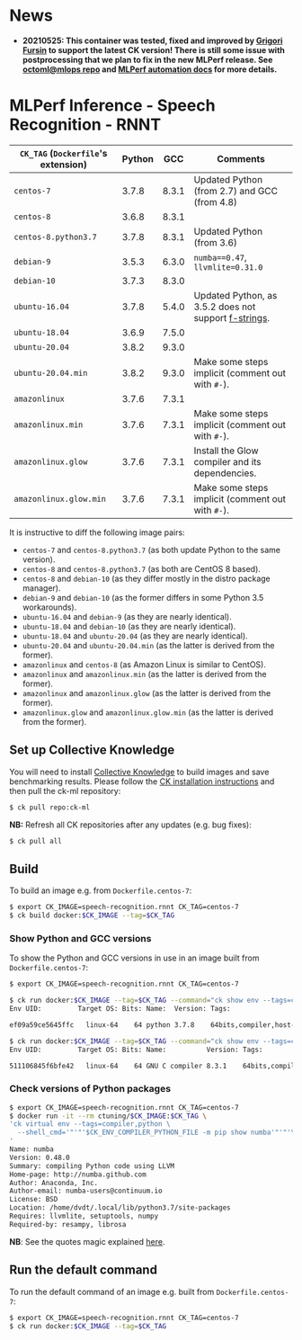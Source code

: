 # News 
* **20210525: This container was tested, fixed and improved by [Grigori Fursin](https://cKnowledge.io/@gfursin) to support the latest CK version! 
  There is still some issue with postprocessing that we plan to fix in the new MLPerf release.
  See [octoml@mlops repo](https://github.com/octoml/mlops) and [MLPerf automation docs](https://github.com/ctuning/ck/blob/master/docs/mlperf-automation/README.md) for more details.**


# MLPerf Inference - Speech Recognition - RNNT

| `CK_TAG` (`Dockerfile`'s extension)  | Python | GCC   | Comments |
|-|-|-|-|
| `centos-7` | 3.7.8 | 8.3.1 | Updated Python (from 2.7) and GCC (from 4.8) |
| `centos-8` | 3.6.8 | 8.3.1 ||
| `centos-8.python3.7` | 3.7.8 | 8.3.1 | Updated Python (from 3.6) |
| `debian-9`  | 3.5.3 | 6.3.0 | `numba==0.47`, `llvmlite=0.31.0` |
| `debian-10` | 3.7.3 | 8.3.0 ||
| `ubuntu-16.04` | 3.7.8 | 5.4.0 | Updated Python, as 3.5.2 does not support [f-strings](https://www.python.org/dev/peps/pep-0498/). |
| `ubuntu-18.04` | 3.6.9 | 7.5.0 ||
| `ubuntu-20.04` | 3.8.2 | 9.3.0 ||
| `ubuntu-20.04.min` | 3.8.2 | 9.3.0 | Make some steps implicit (comment out with `#-`). |
| `amazonlinux`     | 3.7.6 | 7.3.1 ||
| `amazonlinux.min` | 3.7.6 | 7.3.1 | Make some steps implicit (comment out with `#-`). |
| `amazonlinux.glow` | 3.7.6 | 7.3.1 | Install the Glow compiler and its dependencies. |
| `amazonlinux.glow.min` | 3.7.6 | 7.3.1 | Make some steps implicit (comment out with `#-`). |

It is instructive to diff the following image pairs:
- `centos-7` and `centos-8.python3.7` (as both update Python to the same version).
- `centos-8` and `centos-8.python3.7` (as both are CentOS 8 based).
- `centos-8` and `debian-10` (as they differ mostly in the distro package manager).
- `debian-9` and `debian-10` (as the former differs in some Python 3.5 workarounds).
- `ubuntu-16.04` and `debian-9` (as they are nearly identical).
- `ubuntu-18.04` and `debian-10` (as they are nearly identical).
- `ubuntu-18.04` and `ubuntu-20.04` (as they are nearly identical).
- `ubuntu-20.04` and `ubuntu-20.04.min` (as the latter is derived from the former).
- `amazonlinux` and `centos-8` (as Amazon Linux is similar to CentOS).
- `amazonlinux` and `amazonlinux.min` (as the latter is derived from the former).
- `amazonlinux` and `amazonlinux.glow` (as the latter is derived from the former).
- `amazonlinux.glow` and `amazonlinux.glow.min` (as the latter is derived from the former).

<a name="setup_ck"></a>
## Set up Collective Knowledge

You will need to install [Collective Knowledge](http://cknowledge.org) to build images and save benchmarking results.
Please follow the [CK installation instructions](https://github.com/ctuning/ck#installation) and then pull the ck-ml repository:

```bash
$ ck pull repo:ck-ml
```

**NB:** Refresh all CK repositories after any updates (e.g. bug fixes):
```bash
$ ck pull all
```


## Build

To build an image e.g. from `Dockerfile.centos-7`:
```bash
$ export CK_IMAGE=speech-recognition.rnnt CK_TAG=centos-7
$ ck build docker:$CK_IMAGE --tag=$CK_TAG
```

### Show Python and GCC versions

To show the Python and GCC versions in use in an image built from `Dockerfile.centos-7`:
```bash
$ export CK_IMAGE=speech-recognition.rnnt CK_TAG=centos-7

$ ck run docker:$CK_IMAGE --tag=$CK_TAG --command="ck show env --tags=compiler,python"
Env UID:         Target OS: Bits: Name:  Version: Tags:

ef09a59ce5645ffc   linux-64    64 python 3.7.8    64bits,compiler,host-os-linux-64,lang-python,python,target-os-linux-64,v3,v3.7,v3.7.8

$ ck run docker:$CK_IMAGE --tag=$CK_TAG --command="ck show env --tags=compiler,gcc"
Env UID:         Target OS: Bits: Name:          Version: Tags:

511106845f6bfe42   linux-64    64 GNU C compiler 8.3.1    64bits,compiler,gcc,host-os-linux-64,lang-c,lang-cpp,target-os-linux-64,v8,v8.3,v8.3.1
```

### Check versions of Python packages

```bash
$ export CK_IMAGE=speech-recognition.rnnt CK_TAG=centos-7
$ docker run -it --rm ctuning/$CK_IMAGE:$CK_TAG \
'ck virtual env --tags=compiler,python \
  --shell_cmd='"'"'$CK_ENV_COMPILER_PYTHON_FILE -m pip show numba'"'"'\
'
Name: numba
Version: 0.48.0
Summary: compiling Python code using LLVM
Home-page: http://numba.github.com
Author: Anaconda, Inc.
Author-email: numba-users@continuum.io
License: BSD
Location: /home/dvdt/.local/lib/python3.7/site-packages
Requires: llvmlite, setuptools, numpy
Required-by: resampy, librosa
```
**NB**: See the quotes magic explained [here](https://stackoverflow.com/questions/1250079/how-to-escape-single-quotes-within-single-quoted-strings).

## Run the default command

To run the default command of an image e.g. built from `Dockerfile.centos-7`:
```bash
$ export CK_IMAGE=speech-recognition.rnnt CK_TAG=centos-7
$ ck run docker:$CK_IMAGE --tag=$CK_TAG
```
